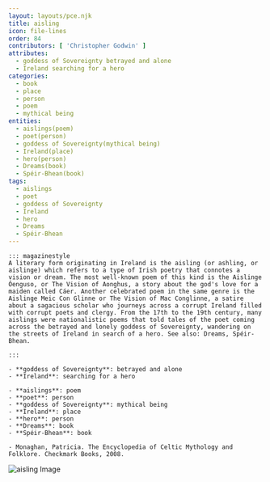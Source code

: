```yaml
---
layout: layouts/pce.njk
title: aisling
icon: file-lines
order: 84
contributors: [ 'Christopher Godwin' ]
attributes:
  - goddess of Sovereignty betrayed and alone
  - Ireland searching for a hero
categories:
  - book
  - place
  - person
  - poem
  - mythical being
entities:
  - aislings(poem)
  - poet(person)
  - goddess of Sovereignty(mythical being)
  - Ireland(place)
  - hero(person)
  - Dreams(book)
  - Spéir-Bhean(book)
tags:
  - aislings
  - poet
  - goddess of Sovereignty
  - Ireland
  - hero
  - Dreams
  - Spéir-Bhean
---
```

``` tab [group1:Info]
::: magazinestyle
A literary form originating in Ireland is the aisling (or ashling, or aislinge) which refers to a type of Irish poetry that connotes a vision or dream. The most well-known poem of this kind is the Aislinge Óenguso, or The Vision of Aonghus, a story about the god's love for a maiden called Cáer. Another celebrated poem in the same genre is the Aislinge Meic Con Glinne or The Vision of Mac Conglinne, a satire about a sagacious scholar who journeys across a corrupt Ireland filled with corrupt poets and clergy. From the 17th to the 19th century, many aislings were nationalistic poems that told tales of the poet coming across the betrayed and lonely goddess of Sovereignty, wandering on the streets of Ireland in search of a hero. See also: Dreams, Spéir-Bhean.

:::
```
``` tab [group1:Attributes]
- **goddess of Sovereignty**: betrayed and alone
- **Ireland**: searching for a hero
```
``` tab [group1:Entities]
- **aislings**: poem
- **poet**: person
- **goddess of Sovereignty**: mythical being
- **Ireland**: place
- **hero**: person
- **Dreams**: book
- **Spéir-Bhean**: book
```
``` tab [group1:Sources]
- Monaghan, Patricia. The Encyclopedia of Celtic Mythology and Folklore. Checkmark Books, 2008.
```
![aisling Image](https://upload.wikimedia.org/wikipedia/commons/thumb/f/f0/Pierre-C%C3%A9cile_Puvis_de_Chavannes_003.jpg/1200px-Pierre-C%C3%A9cile_Puvis_de_Chavannes_003.jpg)
